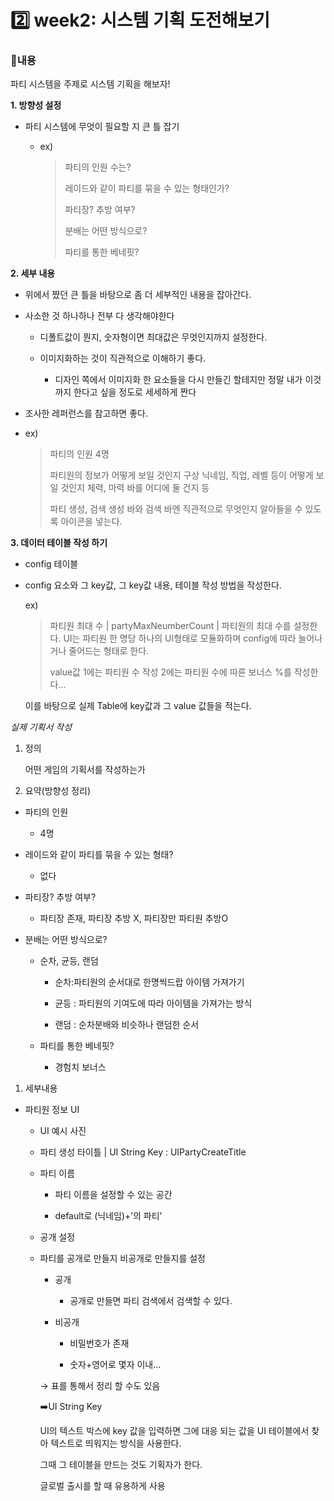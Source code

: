 # 2️⃣ week2: 시스템 기획 도전해보기

### 📌내용

파티 시스템을 주제로 시스템 기획을 해보자!

**1. 방향성 설정**
    
- 파티 시스템에 무엇이 필요할 지 큰 틀 잡기
    
   - ex) 

      >파티의 인원 수는?
      >
      >레이드와 같이 파티를 묶을 수 있는 형태인가?
      >
      >파티장? 추방 여부?
      >
      >분배는 어떤 방식으로?
      >
      >파티를 통한 베네핏?

**2. 세부 내용**
    
- 위에서 짰던 큰 틀을 바탕으로 좀 더 세부적인 내용을 잡아간다.
  
- 사소한 것 하나하나 전부 다 생각해야한다
  
  - 디폴트값이 뭔지, 숫자형이면 최대값은 무엇인지까지 설정한다.
    
  - 이미지화하는 것이 직관적으로 이해하기 좋다.
    
    - 디자인 쪽에서 이미지화 한 요소들을 다시 만들긴 할테지만 정말 내가 이것까지 한다고 싶을 정도로 세세하게 짠다
      
- 조사한 레퍼런스를 참고하면 좋다.
    
- ex)
  >
  > 파티의 인원
  > 4명
  >
  >파티원의 정보가 어떻게 보일 것인지 구상
  >  닉네임, 직업, 레벨 등이 어떻게 보일 것인지
  >  체력, 마력 바를 어디에 둘 건지 등
  >
  > 파티 생성, 검색
  >   생성 바와 검색 바엔 직관적으로 무엇인지 알아들을 수 있도록 아이콘을 넣는다.
    

**3. 데이터 테이블 작성 하기**
    
- config 테이블
    
- config 요소와 그 key값, 그 key값 내용, 테이블 작성 방법을 작성한다.
    
    ex)
    >
    > 파티원 최대 수   |   partyMaxNeumberCount   |   파티원의 최대 수를 설정한다. UI는 파티원 한 명당 하나의 UI형태로 모듈화하며 config에 따라 늘어나거나 줄어드는 형태로 한다.
    >
    > value값 1에는 파티원 수 작성 2에는 파티원 수에 따른 보너스 %를 작성한다... 
    
    이를 바탕으로 실제 Table에 key값과 그 value 값들을 적는다.
    

*실제 기획서 작성*

1. 정의
    
    어떤 게임의 기획서를 작성하는가
    
2. 요약(방향성 정리)

- 파티의 인원

  - 4명

- 레이드와 같이 파티를 묶을 수 있는 형태?

  - 없다

- 파티장? 추방 여부?

  - 파티장 존재, 파티장 추방 X, 파티장만 파티원 추방O 

- 분배는 어떤 방식으로?

  - 순차, 균등, 랜덤

    - 순차:파티원의 순서대로 한명씩드랍 아이템 가져가기

    - 균등 : 파티원의 기여도에 따라 아이템을 가져가는 방식

    - 랜덤 : 순차분배와 비슷하나 랜덤한 순서

  - 파티를 통한 베네핏?

    - 경험치 보너스
      

1. 세부내용
    
- 파티원 정보 UI 
    
  - UI 예시 사진
 
  - 파티 생성 타이틀 | UI String Key : UIPartyCreateTitle
    
  - 파티 이름
 
    - 파티 이름을 설정할 수 있는 공간
   
    - default로 (닉네임)+’의 파티’

  - 공개 설정
 
  - 파티를 공개로 만들지 비공개로 만들지를 설정
 
    - 공개

      - 공개로 만들면 파티 검색에서 검색할 수 있다.

    - 비공개

       - 비밀번호가 존재

      - 숫자+영어로 몇자 이내... 
  
    
    → 표를 통해서 정리 할 수도 있음
 
    
    
    ➡️UI String Key
    
    UI의 텍스트 박스에 key 값을 입력하면 그에 대응 되는 값을 UI 테이블에서 찾아 텍스트로 띄워지는 방식을 사용한다.
    
    그때 그 테이블을 만드는 것도 기획자가 한다.
    
    글로벌 출시를 할 때 유용하게 사용
